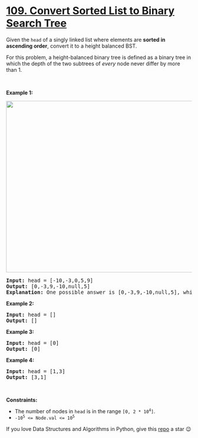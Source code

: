 # [109. Convert Sorted List to Binary Search Tree][title]

<p>Given the <code>head</code> of a singly linked list where elements are <strong>sorted in ascending order</strong>, convert it to a height balanced BST.</p>
<p>For this problem, a height-balanced binary tree is defined as a binary tree in which the depth of the two subtrees of <em>every</em> node never differ by more than 1.</p>
<p> </p>
<p><strong>Example 1:</strong></p>
<img alt="" src="https://assets.leetcode.com/uploads/2020/08/17/linked.jpg" style="width: 600px; height: 466px;"/>
<pre><strong>Input:</strong> head = [-10,-3,0,5,9]
<strong>Output:</strong> [0,-3,9,-10,null,5]
<strong>Explanation:</strong> One possible answer is [0,-3,9,-10,null,5], which represents the shown height balanced BST.
</pre>
<p><strong>Example 2:</strong></p>
<pre><strong>Input:</strong> head = []
<strong>Output:</strong> []
</pre>
<p><strong>Example 3:</strong></p>
<pre><strong>Input:</strong> head = [0]
<strong>Output:</strong> [0]
</pre>
<p><strong>Example 4:</strong></p>
<pre><strong>Input:</strong> head = [1,3]
<strong>Output:</strong> [3,1]
</pre>
<p> </p>
<p><strong>Constraints:</strong></p>
<ul>
<li>The number of nodes in <code>head</code> is in the range <code>[0, 2 * 10<sup>4</sup>]</code>.</li>
<li><code>-10<sup>5</sup> &lt;= Node.val &lt;= 10<sup>5</sup></code></li>
</ul>


If you love Data Structures and Algorithms in Python, give this [repo][me] a star :wink:

[title]: https://leetcode.com/problems/convert-sorted-list-to-binary-search-tree
[me]: https://github.com/bumblebee211196/awesome-python-leetcode